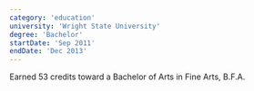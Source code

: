 ```yaml
---
category: 'education'
university: 'Wright State University'
degree: 'Bachelor'
startDate: 'Sep 2011'
endDate: 'Dec 2013'
---
```


Earned 53 credits toward a Bachelor of Arts in Fine Arts, B.F.A.

